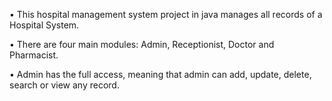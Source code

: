 • This hospital management system project in java manages all records of a Hospital System.

• There are four main modules: Admin, Receptionist, Doctor and Pharmacist.

• Admin has the full access, meaning that admin can add, update, delete, search or view any record.
